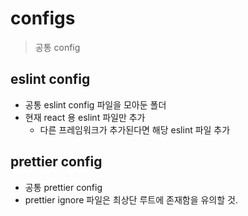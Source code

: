 # configs

> 공통 config

## eslint config
* 공통 eslint config 파일을 모아둔 폴더
* 현재 react 용 eslint 파일만 추가
  * 다른 프레임워크가 추가된다면 해당 eslint 파일 추가

## prettier config
* 공통 prettier config
* prettier ignore 파일은 최상단 루트에 존재함을 유의할 것.
